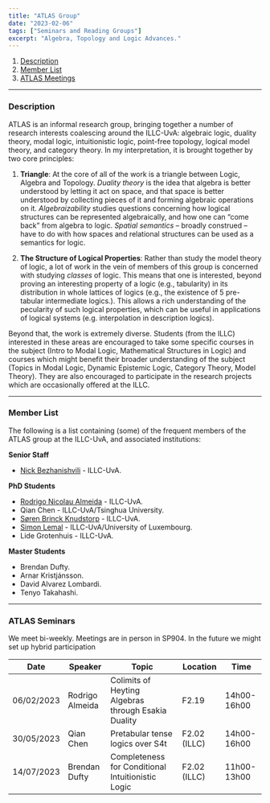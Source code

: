 ```yaml
---
title: "ATLAS Group"
date: "2023-02-06"
tags: ["Seminars and Reading Groups"]
excerpt: "Algebra, Topology and Logic Advances."
---
```



1.  [Description](#description)
2.  [Member List](#member-list)
3.  [ATLAS Meetings](#atlas-seminars)

* * *

### **Description**

ATLAS is an informal research group, bringing together a number of research interests coalescing around the ILLC-UvA: algebraic logic, duality theory, modal logic, intuitionistic logic, point-free topology, logical model theory, and category theory. In my interpretation, it is brought together by two core principles:

1.  **Triangle**: At the core of all of the work is a triangle between Logic, Algebra and Topology. _Duality theory_ is the idea that algebra is better understood by letting it act on space, and that space is better understood by collecting pieces of it and forming algebraic operations on it. _Algebraizability_ studies questions concerning how logical structures can be represented algebraically, and how one can “come back” from algebra to logic. _Spatial semantics_ – broadly construed – have to do with how spaces and relational structures can be used as a semantics for logic.
    
2.  **The Structure of Logical Properties**: Rather than study the model theory of logic, a lot of work in the vein of members of this group is concerned with studying _classes_ of logic. This means that one is interested, beyond proving an interesting property of a logic (e.g., tabularity) in its distribution in whole lattices of logics (e.g., the existence of 5 pre-tabular intermediate logics.). This allows a rich understanding of the pecularity of such logical properties, which can be useful in applications of logical systems (e.g. interpolation in description logics).
    

Beyond that, the work is extremely diverse. Students (from the ILLC) interested in these areas are encouraged to take some specific courses in the subject (Intro to Modal Logic, Mathematical Structures in Logic) and courses which might benefit their broader understanding of the subject (Topics in Modal Logic, Dynamic Epistemic Logic, Category Theory, Model Theory). They are also encouraged to participate in the research projects which are occasionally offered at the ILLC.

* * *

### **Member List**

The following is a list containing (some) of the frequent members of the ATLAS group at the ILLC-UvA, and associated institutions:

**Senior Staff**

*   [Nick Bezhanishvili](https://staff.fnwi.uva.nl/n.bezhanishvili/) - ILLC-UvA.

**PhD Students**

*   [Rodrigo Nicolau Almeida](https://rodrigonalmeida.github.io/) - ILLC-UvA.
*   Qian Chen - ILLC-UvA/Tsinghua University.
*   [Søren Brinck Knudstorp](https://knudstorp.github.io/) - ILLC-UvA.
*   [Simon Lemal](https://slemal.github.io/) - ILLC-UvA/University of Luxembourg.
*   Lide Grotenhuis - ILLC-UvA.

**Master Students**

*   Brendan Dufty.
*   Arnar Kristjánsson.
*   David Alvarez Lombardi.
*   Tenyo Takahashi.

* * *

### **ATLAS Seminars**

We meet bi-weekly. Meetings are in person in SP904. In the future we might set up hybrid participation

| Date       | Speaker         | Topic                                               | Location     | Time        |
|------------|-----------------|-----------------------------------------------------|--------------|-------------|
| 06/02/2023 | Rodrigo Almeida | Colimits of Heyting Algebras through Esakia Duality | F2.19        | 14h00-16h00 |
| 30/05/2023 | Qian Chen       | Pretabular tense logics over S4t                    | F2.02 (ILLC) | 14h00-16h00 |
| 14/07/2023 | Brendan Dufty   | Completeness for Conditional Intuitionistic Logic   | F2.02 (ILLC) | 11h00-13h00 |
